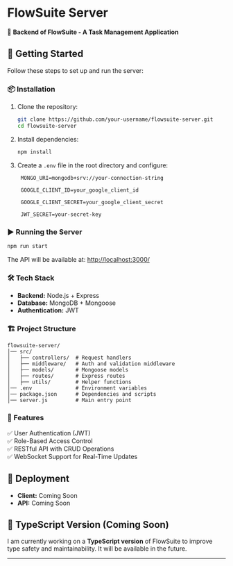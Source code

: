 # FlowSuite Server

📌 **Backend of FlowSuite - A Task Management Application**

## 🚀 Getting Started

Follow these steps to set up and run the server:

### 📦 Installation

1. Clone the repository:
   ```sh
   git clone https://github.com/your-username/flowsuite-server.git
   cd flowsuite-server
   ```
2. Install dependencies:
   ```sh
   npm install
   ```
3. Create a `.env` file in the root directory and configure:

   ```env
    MONGO_URI=mongodb+srv://your-connection-string

    GOOGLE_CLIENT_ID=your_google_client_id

    GOOGLE_CLIENT_SECRET=your_google_client_secret

    JWT_SECRET=your-secret-key
   ```

### ▶️ Running the Server

```sh
npm run start
```

The API will be available at: [http://localhost:3000/](http://localhost:3000/)

### 🛠 Tech Stack

- **Backend:** Node.js + Express
- **Database:** MongoDB + Mongoose
- **Authentication:** JWT

### 🏗 Project Structure

```
flowsuite-server/
│── src/
│   ├── controllers/  # Request handlers
│   ├── middleware/   # Auth and validation middleware
│   ├── models/       # Mongoose models
│   ├── routes/       # Express routes
│   ├── utils/        # Helper functions
│── .env              # Environment variables
│── package.json      # Dependencies and scripts
│── server.js         # Main entry point
```

### 📝 Features

✅ User Authentication (JWT)  
✅ Role-Based Access Control  
✅ RESTful API with CRUD Operations  
✅ WebSocket Support for Real-Time Updates

## 🔗 Deployment

- **Client:** Coming Soon
- **API:** Coming Soon

## 🚀 TypeScript Version (Coming Soon)

I am currently working on a **TypeScript version** of FlowSuite to improve type safety and maintainability. It will be available in the future.


---
